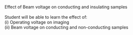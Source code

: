 Effect of Beam voltage on conducting and insulating samples<br><br>
Student will be able to learn the effect of: <br>
(i)	Operating voltage on imaging<br>
(ii)	Beam voltage on conducting and non-conducting samples 
